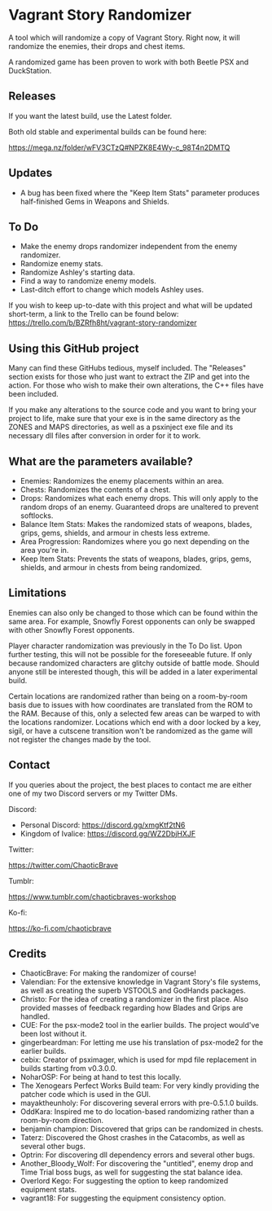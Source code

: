 # Vagrant Story Randomizer
A tool which will randomize a copy of Vagrant Story. Right now, it will randomize the enemies, their drops and chest items.

A randomized game has been proven to work with both Beetle PSX and DuckStation. 
## Releases
If you want the latest build, use the Latest folder.

Both old stable and experimental builds can be found here:

https://mega.nz/folder/wFV3CTzQ#NPZK8E4Wy-c_98T4n2DMTQ

## Updates
* A bug has been fixed where the "Keep Item Stats" parameter produces half-finished Gems in Weapons and Shields.

## To Do
* Make the enemy drops randomizer independent from the enemy randomizer.
* Randomize enemy stats.
* Randomize Ashley's starting data.
* Find a way to randomize enemy models.
* Last-ditch effort to change which models Ashley uses.

If you wish to keep up-to-date with this project and what will be updated short-term, a link to the Trello can be found below:
https://trello.com/b/BZRfh8ht/vagrant-story-randomizer
## Using this GitHub project
Many can find these GitHubs tedious, myself included. The "Releases" section exists for those who just want to extract the ZIP and get into the action. For those who wish to make their own alterations, the C++ files have been included.

If you make any alterations to the source code and you want to bring your project to life, make sure that your exe is in the same directory as the ZONES and MAPS directories, as well as a psxinject exe file and its necessary dll files after conversion in order for it to work. 
## What are the parameters available?
* Enemies: Randomizes the enemy placements within an area.
* Chests: Randomizes the contents of a chest.
* Drops: Randomizes what each enemy drops. This will only apply to the random drops of an enemy. Guaranteed drops are unaltered to prevent softlocks.
* Balance Item Stats: Makes the randomized stats of weapons, blades, grips, gems, shields, and armour in chests less extreme.
* Area Progression: Randomizes where you go next depending on the area you're in.
* Keep Item Stats: Prevents the stats of weapons, blades, grips, gems, shields, and armour in chests from being randomized.  

## Limitations
Enemies can also only be changed to those which can be found within the same area. For example, Snowfly Forest opponents can only be swapped with other Snowfly Forest opponents.

Player character randomization was previously in the To Do list. Upon further testing, this will not be possible for the foreseeable future. If only because randomized characters are glitchy outside of battle mode. Should anyone still be interested though, this will be added in a later experimental build.

Certain locations are randomized rather than being on a room-by-room basis due to issues with how coordinates are translated from the ROM to the RAM. Because of this, only a selected few areas can be warped to with the locations randomizer. Locations which end with a door locked by a key, sigil, or have a cutscene transition won't be randomized as the game will not register the changes made by the tool. 
## Contact
If you queries about the project, the best places to contact me are either one of my two Discord servers or my Twitter DMs.

Discord:

* Personal Discord: https://discord.gg/xmgKtf2tN6
* Kingdom of Ivalice: https://discord.gg/WZ2DbjHXJF

Twitter:

https://twitter.com/ChaoticBrave

Tumblr:

https://www.tumblr.com/chaoticbraves-workshop

Ko-fi:

https://ko-fi.com/chaoticbrave

## Credits
* ChaoticBrave: For making the randomizer of course!
* Valendian: For the extensive knowledge in Vagrant Story's file systems, as well as creating the superb VSTOOLS and GodHands packages.
* Christo: For the idea of creating a randomizer in the first place. Also provided masses of feedback regarding how Blades and Grips are handled.
* CUE: For the psx-mode2 tool in the earlier builds. The project would've been lost without it.
* gingerbeardman: For letting me use his translation of psx-mode2 for the earlier builds.
* cebix: Creator of psximager, which is used for mpd file replacement in builds starting from v0.3.0.0.
* NoharOSP: For being at hand to test this locally.
* The Xenogears Perfect Works Build team: For very kindly providing the patcher code which is used in the GUI.
* mayaktheunholy: For discovering several errors with pre-0.5.1.0 builds.
* OddKara: Inspired me to do location-based randomizing rather than a room-by-room direction.
* benjamin champion: Discovered that grips can be randomized in chests.
* Taterz: Discovered the Ghost crashes in the Catacombs, as well as several other bugs.
* Optrin: For discovering dll dependency errors and several other bugs.
* Another_Bloody_Wolf: For discovering the "untitled", enemy drop and Time Trial boss bugs, as well for suggesting the stat balance idea.
* Overlord Kego: For suggesting the option to keep randomized equipment stats.
* vagrant18: For suggesting the equipment consistency option.
